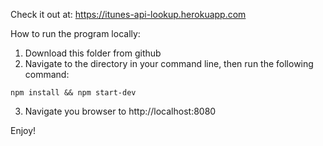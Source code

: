 Check it out at: https://itunes-api-lookup.herokuapp.com

How to run the program locally:

1. Download this folder from github
2. Navigate to the directory in your command line, then run the following command:

```
npm install && npm start-dev
```

3. Navigate you browser to http://localhost:8080

Enjoy!
